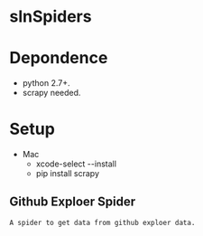# slnSpiders

# Depondence
- python 2.7+.
- scrapy needed.
# Setup
- Mac
	- xcode-select --install
	- pip install scrapy
## Github Exploer Spider
	A spider to get data from github exploer data.
